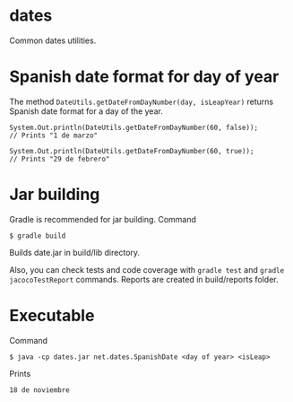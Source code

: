 # dates
Common dates utilities.

# Spanish date format for day of year
The method `DateUtils.getDateFromDayNumber(day, isLeapYear)` returns Spanish date format for a day of the year.
```
System.Out.println(DateUtils.getDateFromDayNumber(60, false));
// Prints "1 de marzo"

System.Out.println(DateUtils.getDateFromDayNumber(60, true));
// Prints "29 de febrero"
```

# Jar building
Gradle is recommended for jar building. Command
```
$ gradle build
```
Builds date.jar in build/lib directory.

Also, you can check tests and code coverage with `gradle test` and `gradle jacocoTestReport` commands. Reports are created in build/reports folder.

# Executable
Command
```
$ java -cp dates.jar net.dates.SpanishDate <day of year> <isLeap>
```
Prints
```
18 de noviembre
```



